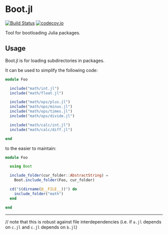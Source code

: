 # Boot.jl

[![Build Status](https://travis-ci.org/djsegal/Boot.jl.svg?branch=master)](https://travis-ci.org/djsegal/Boot.jl) [![codecov.io](http://codecov.io/github/djsegal/Boot.jl/coverage.svg?branch=master)](http://codecov.io/github/djsegal/Boot.jl?branch=master)

Tool for bootloading Julia packages.

## Usage

Boot.jl is for loading subdirectories in packages.

It can be used to simplify the following code:

``` julia
module Foo

  include("math/int.jl")
  include("math/float.jl")

  include("math/ops/plus.jl")
  include("math/ops/minus.jl")
  include("math/ops/times.jl")
  include("math/ops/divide.jl")

  include("math/calc/int.jl")
  include("math/calc/diff.jl")

end
```

to the easier to maintain:

``` julia
module Foo

  using Boot

  include_folder(cur_folder::AbstractString) =
    Boot.include_folder(Foo, cur_folder)

  cd("$(dirname(@__FILE__))") do
    include_folder("math")
  end

end
```

-----

// note that this is robust against file interdependencies (i.e. if `a.jl` depends on `c.jl` and `c.jl` depends on `b.jl`)

